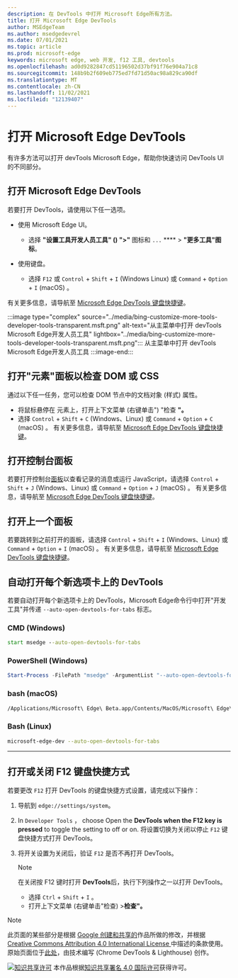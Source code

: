 ```yaml
---
description: 在 DevTools 中打开 Microsoft Edge所有方法。
title: 打开 Microsoft Edge DevTools
author: MSEdgeTeam
ms.author: msedgedevrel
ms.date: 07/01/2021
ms.topic: article
ms.prod: microsoft-edge
keywords: microsoft edge, web 开发, f12 工具, devtools
ms.openlocfilehash: ad0d9282847cd51196502d37bf91f76e904a71c8
ms.sourcegitcommit: 148b9b2f609eb775ed7fd71d50ac98a829ca90df
ms.translationtype: MT
ms.contentlocale: zh-CN
ms.lasthandoff: 11/02/2021
ms.locfileid: "12139407"
---
```

<!-- Copyright Kayce Basques

   Licensed under the Apache License, Version 2.0 (the "License");
   you may not use this file except in compliance with the License.
   You may obtain a copy of the License at

       https://www.apache.org/licenses/LICENSE-2.0

   Unless required by applicable law or agreed to in writing, software
   distributed under the License is distributed on an "AS IS" BASIS,
   WITHOUT WARRANTIES OR CONDITIONS OF ANY KIND, either express or implied.
   See the License for the specific language governing permissions and
   limitations under the License. -->
# <a name="open-microsoft-edge-devtools"></a>打开 Microsoft Edge DevTools

有许多方法可以打开 devTools Microsoft Edge，帮助你快速访问 DevTools UI 的不同部分。


<!-- ====================================================================== -->
## <a name="open-microsoft-edge-devtools"></a>打开 Microsoft Edge DevTools

若要打开 DevTools，请使用以下任一选项。

*   使用 Microsoft Edge UI。
    *  选择 **"设置工具开发人员工具" () ">"** 图标和 `...` ****  >   **"更多工具"图标**。

*   使用键盘。
    *   选择 `F12` 或 `Control` + `Shift` + `I` (Windows Linux) 或 `Command` + `Option` + `I` (macOS) 。

有关更多信息，请导航至 [Microsoft Edge DevTools 键盘快捷键][DevtoolsShortcutsIndex]。

:::image type="complex" source="../media/bing-customize-more-tools-developer-tools-transparent.msft.png" alt-text="从主菜单中打开 devTools Microsoft Edge开发人员工具" lightbox="../media/bing-customize-more-tools-developer-tools-transparent.msft.png":::
   从主菜单中打开 devTools Microsoft Edge开发人员工具
:::image-end:::


<!-- ====================================================================== -->
## <a name="open-the-elements-panel-to-inspect-the-dom-or-css"></a>打开"元素"面板以检查 DOM 或 CSS

通过以下任一任务，您可以检查 DOM 节点中的文档对象[](https://developer.mozilla.org/en-US/docs/Web/API/Document_Object_Model) (样式) 属性。

*   将鼠标悬停在 元素上，打开上下文菜单 (右键单击") "检查 **"。**
*   选择 `Control` + `Shift` + `C` (Windows、Linux) 或 `Command` + `Option` + `C` (macOS) 。 有关更多信息，请导航至 [Microsoft Edge DevTools 键盘快捷键][DevtoolsShortcutsIndex]。

<!-- :::image type="complex" source="../media/bing-right-click-inspect.msft.png" alt-text="The Inspect option" lightbox="../media/bing-right-click-inspect.msft.png":::
   The **Inspect** option
:::image-end:::  -->

<!--Navigate to [Get Started With Viewing And Changing CSS][GetStartedCSS].  -->


<!-- ====================================================================== -->
## <a name="open-the-console-panel"></a>打开控制台面板

若要打开控制台[面板][DevtoolsConsoleIndex]以查看记录的消息或运行 JavaScript，请选择 `Control` + `Shift` + `J` (Windows、Linux) 或 `Command` + `Option` + `J` (macOS) 。 有关更多信息，请导航至 [Microsoft Edge DevTools 键盘快捷键][DevtoolsShortcutsIndex]。

<!--Navigate to [Get Started With The Console][ConsoleGetStarted].  -->


<!-- ====================================================================== -->
## <a name="open-the-previous-panel"></a>打开上一个面板

若要跳转到之前打开的面板，请选择 `Control` + `Shift` + `I` (Windows、Linux) 或 `Command` + `Option` + `I` (macOS) 。  有关更多信息，请导航至 [Microsoft Edge DevTools 键盘快捷键][DevtoolsShortcutsIndex]。


<!-- ====================================================================== -->
## <a name="auto-open-devtools-on-every-new-tab"></a>自动打开每个新选项卡上的 DevTools

若要自动打开每个新选项卡上的 DevTools，Microsoft Edge命令行中打开"开发工具"并传递 `--auto-open-devtools-for-tabs` 标志。

### [<a name="cmd-windows"></a>CMD (Windows) ](#tab/cmd-Windows/)

<a id="auto-open-devtools-command-line"></a>

```cmd
start msedge --auto-open-devtools-for-tabs
```

### [<a name="powershell-windows"></a>PowerShell (Windows) ](#tab/powershell-Windows/)

<a id="auto-open-devtools-command-line"></a>

```powershell
Start-Process -FilePath "msedge" -ArgumentList "--auto-open-devtools-for-tabs"
```

### [<a name="bash-macos"></a>bash (macOS) ](#tab/bash-macos/)

<a id="auto-open-devtools-command-line"></a>

```bash
/Applications/Microsoft\ Edge\ Beta.app/Contents/MacOS/Microsoft\ Edge\ Beta --auto-open-devtools-for-tabs
```

### [<a name="bash-linux"></a>Bash (Linux) ](#tab/bash-linux/)

<a id="auto-open-devtools-command-line"></a>

```bash
microsoft-edge-dev --auto-open-devtools-for-tabs
```

* * *


<!-- ====================================================================== -->
## <a name="toggle-the-f12-keyboard-shortcut-on-or-off"></a>打开或关闭 F12 键盘快捷方式

若要更改 `F12` 打开 DevTools 的键盘快捷方式设置，请完成以下操作：

1.  导航到 `edge://settings/system`。
1.  In `Developer Tools` ， choose Open the **DevTools when the F12 key is pressed** to toggle the setting to off or on. 将设置切换为关闭以停止 `F12` 键盘快捷方式打开 DevTools。
1.  将开关设置为关闭后，验证 `F12` 是否不再打开 DevTools。

    > [!NOTE]
    > 在关闭按 F12 键时打开 **DevTools**后，执行下列操作之一以打开 DevTools。
    >
    > *   选择 `Ctrl` + `Shift` + `I` 。
    > *   打开上下文菜单 (右键单击"检查) >**检查"。**


<!-- ====================================================================== -->
<!-- links -->
[DevtoolsConsoleIndex]: ../console/index.md "控制台概述 | Microsoft Docs"
[DevtoolsShortcutsIndex]: ../shortcuts/index.md "Microsoft Edge DevTools 键盘快捷方式 | Microsoft Docs"
<!--[ConsoleGetStarted]: /microsoft-edge/devtools-guide-chromium/console/get-started ""  -->
<!--[GetStartedCSS]: /microsoft-edge/devtools-guide-chromium/css "CSS"  -->


<!-- ====================================================================== -->
> [!NOTE]
> 此页面的某些部分是根据 [Google 创建和共享的][GoogleSitePolicies]作品所做的修改，并根据[ Creative Commons Attribution 4.0 International License ][CCA4IL]中描述的条款使用。
> 原始页面位于[此处](https://developers.google.com/web/tools/chrome-devtools/open)，由技术编写 (Chrome DevTools \& Lighthouse) 创作。 [][KayceBasques]

[![知识共享许可][CCby4Image]][CCA4IL] 本作品根据[知识共享署名 4.0 国际许可][CCA4IL]获得许可。

[CCA4IL]: https://creativecommons.org/licenses/by/4.0
[CCby4Image]: https://i.creativecommons.org/l/by/4.0/88x31.png
[GoogleSitePolicies]: https://developers.google.com/terms/site-policies
[KayceBasques]: https://developers.google.com/web/resources/contributors#kayce-basques
